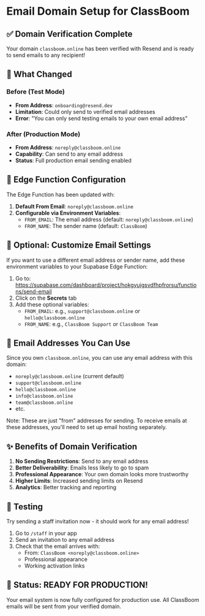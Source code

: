 # Email Domain Setup for ClassBoom

## ✅ Domain Verification Complete

Your domain `classboom.online` has been verified with Resend and is ready to send emails to any recipient!

## 🔧 What Changed

### Before (Test Mode)
- **From Address**: `onboarding@resend.dev`
- **Limitation**: Could only send to verified email addresses
- **Error**: "You can only send testing emails to your own email address"

### After (Production Mode)
- **From Address**: `noreply@classboom.online`
- **Capability**: Can send to any email address
- **Status**: Full production email sending enabled

## 📧 Edge Function Configuration

The Edge Function has been updated with:

1. **Default From Email**: `noreply@classboom.online`
2. **Configurable via Environment Variables**:
   - `FROM_EMAIL`: The email address (default: `noreply@classboom.online`)
   - `FROM_NAME`: The sender name (default: `ClassBoom`)

## 🚀 Optional: Customize Email Settings

If you want to use a different email address or sender name, add these environment variables to your Supabase Edge Function:

1. Go to: https://supabase.com/dashboard/project/hokgyujgsvdfhpfrorsu/functions/send-email
2. Click on the **Secrets** tab
3. Add these optional variables:
   - `FROM_EMAIL`: e.g., `support@classboom.online` or `hello@classboom.online`
   - `FROM_NAME`: e.g., `ClassBoom Support` or `ClassBoom Team`

## 📝 Email Addresses You Can Use

Since you own `classboom.online`, you can use any email address with this domain:
- `noreply@classboom.online` (current default)
- `support@classboom.online`
- `hello@classboom.online`
- `info@classboom.online`
- `team@classboom.online`
- etc.

Note: These are just "from" addresses for sending. To receive emails at these addresses, you'll need to set up email hosting separately.

## ✨ Benefits of Domain Verification

1. **No Sending Restrictions**: Send to any email address
2. **Better Deliverability**: Emails less likely to go to spam
3. **Professional Appearance**: Your own domain looks more trustworthy
4. **Higher Limits**: Increased sending limits on Resend
5. **Analytics**: Better tracking and reporting

## 🧪 Testing

Try sending a staff invitation now - it should work for any email address!

1. Go to `/staff` in your app
2. Send an invitation to any email address
3. Check that the email arrives with:
   - From: `ClassBoom <noreply@classboom.online>`
   - Professional appearance
   - Working activation links

## 🎉 Status: READY FOR PRODUCTION!

Your email system is now fully configured for production use. All ClassBoom emails will be sent from your verified domain.